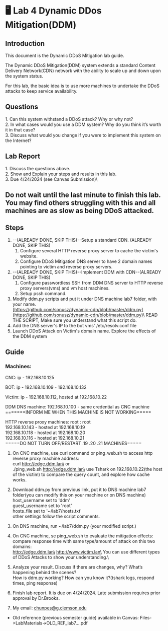 # 🖥️ Lab 4 Dynamic DDos Mitigation(DDM)

## Introduction

This document is the Dynamic DDoS Mitigation lab guide.

The Dynamic DDoS Mitigation(DDM) system extends a standard Content Delivery Network(CDN) network with the ability to scale up and down upon the system status.

For this lab, the basic idea is to use more machines to undertake the DDoS attacks to keep service availability.&#x20;

## Questions

1\. Can this system withstand a DDoS attack? Why or why not?\
2\. In what cases would you use a DDM system? Why do you think it’s worth it in that case?\
3\. Discuss what would you change if you were to implement this system on the Internet?

## Lab Report

1\. Discuss the questions above.\
2\. Show and Explain your steps and results in this lab.\
3\. Due 4/24/2024 (see Canvas Submission)\


## Do not wait until the last minute to finish this lab. You may find others struggling with this and all machines are as slow as being DDoS attacked.



## Steps

1. \--(ALREADY DONE, SKIP THIS)--Setup a standard CDN. (ALREADY DONE, SKIP THIS)
   1. Configure several HTTP reverse proxy server to cache the victim's website.
   2. Configure DDoS Mitigation DNS server to have 2 domain names pointing to victim and reverse proxy servers.
2. \--(ALREADY DONE, SKIP THIS)--Implement DDM with CDN--(ALREADY DONE, SKIP THIS)
   1. Configure passwordless SSH from DDM DNS server to HTTP reverse proxy servers(vms) and vm host machines.
   2. Setup pssh command.
3. Modify ddm.py scripts and put it under DNS machine lab7 folder, with your name.\
   [https://github.com/sonusz/dynamic-cdn/blob/master/ddm.py](https://github.com/sonusz/dynamic-cdn/blob/master/ddm.py)\
   READ THE SCRIPT, Make sure you understand what this script do.
4. Add the DNS server's IP to the bot vms' /etc/resolv.conf file
5. Launch DDoS Attack on Victim's domain name. Explore the effects of the DDM system

## Guide

### Machines:

CNC: ip - 192.168.10.125

BOT: ip - 192.168.10.109 - 192.168.10.132

Victim: ip - 192.168.10.112, hosted at 192.168.10.22

DDM DNS machine: 192.168.10.100 - same credential as CNC machine\
\=======INFORM ME WHEN THIS MACHINE IS NOT WORKING=====

HTTP reverse proxy machines: root : root\
192.168.10.143 - hosted at 192.168.10.19\
192.168.10.118 - hosted at 192.168.10.20\
192.168.10.116 - hosted at 192.168.10.21\
\=====DO NOT TURN OFF/RESTART .19 .20 .21 MACHINES=====



1. On CNC machine, use curl command or ping\_web.sh to access http reverse proxy machine address:\
   curl http://edge.ddm.lan\
   or\
   ./ping\_web.sh http://edge.ddm.lan\
   use Tshark on 192.168.10.22(the host of the victim) to compare the query count, and explore how cache works.
2. Download ddm.py from previous link, put it to DNS machine lab7 folder(you can modify this on your machine or on DNS machine) \
   host\_username set to 'ddm'\
   guest\_username set to 'root'\
   hosts\_file set to '\~/lab7/hosts.txt'\
   other settings follow the script comments.
3. On DNS machine, run \~/lab7/ddm.py (your modified script.)
4. On CNC machine, se ping\_web.sh to evaluate the mitigation effects:\
   compare response time with same type/amount of attack on this two domains:\
   http://edge.ddm.lan\
   http://www.victim.lan\
   You can use different types of DDoS Attacks to show your understanding.\

5. Analyze your result. Discuss if there are changes, why? What’s happening behind the scenes?\
   How is ddm.py working? How can you know it?(tshark logs, respond times, ping response)
6. Finish lab report. It is due on 4/24/2024. Late submission requires prior approval by Dr.Brooks.
7. My email: chunpes@g.clemson.edu

* Old reference (previous semester guide) available in Canvas: Files->LabMaterials->OLD\_REF\_lab7....pdf\
  &#x20;&#x20;
